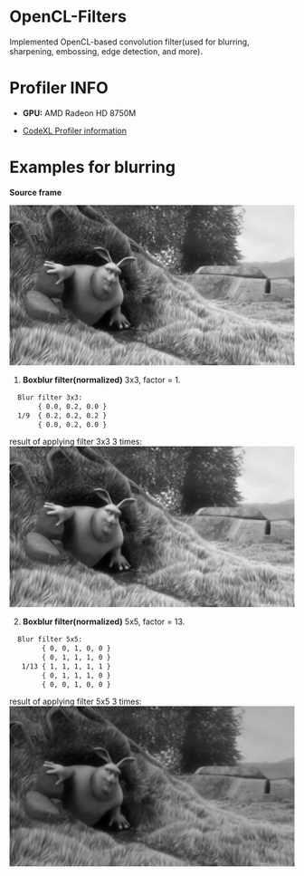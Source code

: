 # OpenCL-Filters
Implemented OpenCL-based convolution filter(used for blurring, sharpening, embossing, edge detection, and more).


# Profiler INFO

- **GPU:** AMD Radeon HD 8750M

- [CodeXL Profiler information](https://github.com/nafarya/OpenCL-Filters/blob/master/CodeXL_Profiler_Feb-24-2018_16-54-17.csv)

# Examples for blurring

**Source frame**

<img src="https://github.com/nafarya/OpenCL-Filters/blob/master/examples/frame0015.png">

1. **Boxblur filter(normalized)** 3x3, factor = 1.
```  
  Blur filter 3x3:
       { 0.0, 0.2, 0.0 }
  1/9  { 0.2, 0.2, 0.2 }
       { 0.0, 0.2, 0.0 }
```    
    
result of applying filter 3x3 3 times:
<img src="https://github.com/nafarya/OpenCL-Filters/blob/master/examples/blured_3_times(3x3matrix).png">

2. **Boxblur filter(normalized)** 5x5, factor = 13.
```
  Blur filter 5x5:
        { 0, 0, 1, 0, 0 }
        { 0, 1, 1, 1, 0 }
   1/13 { 1, 1, 1, 1, 1 }
        { 0, 1, 1, 1, 0 }
        { 0, 0, 1, 0, 0 }
```
result of applying filter 5x5 3 times:
<img src="https://github.com/nafarya/OpenCL-Filters/blob/master/examples/blured_3_times(5x5matrix).png">
